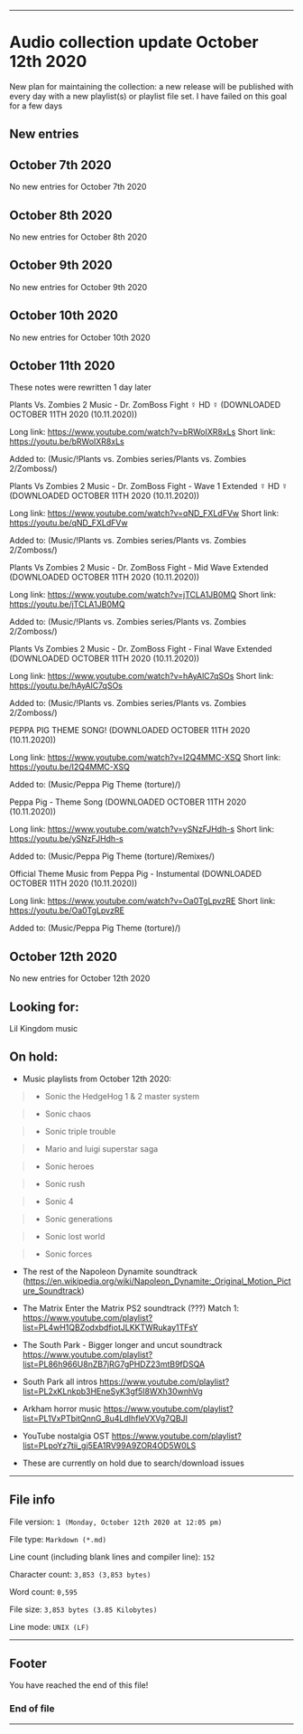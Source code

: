 
***

# Audio collection update October 12th 2020

New plan for maintaining the collection: a new release will be published with every day with a new playlist(s) or playlist file set. I have failed on this goal for a few days

## New entries

## October 7th 2020

No new entries for October 7th 2020

## October 8th 2020

No new entries for October 8th 2020

## October 9th 2020

No new entries for October 9th 2020

## October 10th 2020

No new entries for October 10th 2020

## October 11th 2020

These notes were rewritten 1 day later

Plants Vs. Zombies 2 Music - Dr. ZomBoss Fight ☿ HD ☿ (DOWNLOADED OCTOBER 11TH 2020 (10.11.2020))

Long link: https://www.youtube.com/watch?v=bRWoIXR8xLs
Short link: https://youtu.be/bRWoIXR8xLs

Added to: (Music/!Plants vs. Zombies series/Plants vs. Zombies 2/Zomboss/)

Plants Vs Zombies 2 Music - Dr. ZomBoss Fight - Wave 1 Extended ☿ HD ☿ (DOWNLOADED OCTOBER 11TH 2020 (10.11.2020))

Long link: https://www.youtube.com/watch?v=qND_FXLdFVw
Short link: https://youtu.be/qND_FXLdFVw

Added to: (Music/!Plants vs. Zombies series/Plants vs. Zombies 2/Zomboss/)

Plants Vs Zombies 2 Music - Dr. ZomBoss Fight - Mid Wave Extended (DOWNLOADED OCTOBER 11TH 2020 (10.11.2020))

Long link: https://www.youtube.com/watch?v=jTCLA1JB0MQ
Short link: https://youtu.be/jTCLA1JB0MQ

Added to: (Music/!Plants vs. Zombies series/Plants vs. Zombies 2/Zomboss/)

Plants Vs Zombies 2 Music - Dr. ZomBoss Fight - Final Wave Extended (DOWNLOADED OCTOBER 11TH 2020 (10.11.2020))

Long link: https://www.youtube.com/watch?v=hAyAlC7qSOs
Short link: https://youtu.be/hAyAlC7qSOs

Added to: (Music/!Plants vs. Zombies series/Plants vs. Zombies 2/Zomboss/)

PEPPA PIG THEME SONG! (DOWNLOADED OCTOBER 11TH 2020 (10.11.2020))

Long link: https://www.youtube.com/watch?v=I2Q4MMC-XSQ
Short link: https://youtu.be/I2Q4MMC-XSQ

Added to: (Music/Peppa Pig Theme (torture)/)

Peppa Pig - Theme Song (DOWNLOADED OCTOBER 11TH 2020 (10.11.2020))

Long link: https://www.youtube.com/watch?v=ySNzFJHdh-s
Short link: https://youtu.be/ySNzFJHdh-s

Added to: (Music/Peppa Pig Theme (torture)/Remixes/)

Official Theme Music from Peppa Pig - Instumental (DOWNLOADED OCTOBER 11TH 2020 (10.11.2020))

Long link: https://www.youtube.com/watch?v=Oa0TgLpvzRE
Short link: https://youtu.be/Oa0TgLpvzRE

Added to: (Music/Peppa Pig Theme (torture)/)

## October 12th 2020

No new entries for October 12th 2020

## Looking for:

Lil Kingdom music

## On hold:

* Music playlists from October 12th 2020:

> * Sonic the HedgeHog 1 & 2 master system

> * Sonic chaos

> * Sonic triple trouble

> * Mario and luigi superstar saga

> * Sonic heroes

> * Sonic rush

> * Sonic 4

> * Sonic generations

> * Sonic lost world

> * Sonic forces

* The rest of the Napoleon Dynamite soundtrack (https://en.wikipedia.org/wiki/Napoleon_Dynamite:_Original_Motion_Picture_Soundtrack)

* The Matrix Enter the Matrix PS2 soundtrack (???) Match 1: https://www.youtube.com/playlist?list=PL4wH1QBZodxbdfiotJLKKTWRukay1TFsY

* The South Park - Bigger longer and uncut soundtrack https://www.youtube.com/playlist?list=PL86h966U8nZB7jRG7gPHDZ23mtB9fDSQA

* South Park all intros https://www.youtube.com/playlist?list=PL2xKLnkpb3HEneSyK3gf5I8WXh30wnhVg

* Arkham horror music https://www.youtube.com/playlist?list=PL1VxPTbitQnnG_8u4LdIhfleVXVg7QBJI

* YouTube nostalgia OST https://www.youtube.com/playlist?list=PLpoYz7tii_gj5EA1RV99A9ZOR4OD5W0LS

* These are currently on hold due to search/download issues

***

## File info

File version: `1 (Monday, October 12th 2020 at 12:05 pm)`

File type: `Markdown (*.md)`

Line count (including blank lines and compiler line): `152`

Character count: `3,853 (3,853 bytes)`

Word count: `0,595`

File size: `3,853 bytes (3.85 Kilobytes)`

Line mode: `UNIX (LF)`

***

## Footer

You have reached the end of this file!

### End of file

***

